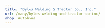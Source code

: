 ```yaml
---
title: "Byles Welding & Tractor Co., Inc."
url: /many/byles-welding-und-tractor-co-inc/
shop: Autohaus
---
```

